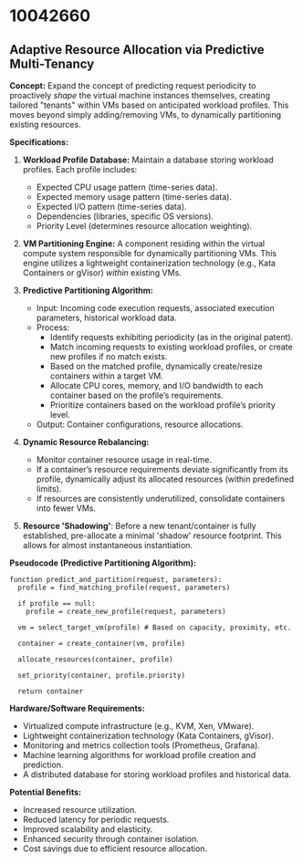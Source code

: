 # 10042660

## Adaptive Resource Allocation via Predictive Multi-Tenancy

**Concept:** Expand the concept of predicting request periodicity to proactively *shape* the virtual machine instances themselves, creating tailored "tenants" within VMs based on anticipated workload profiles. This moves beyond simply adding/removing VMs, to dynamically partitioning existing resources.

**Specifications:**

1.  **Workload Profile Database:** Maintain a database storing workload profiles. Each profile includes:
    *   Expected CPU usage pattern (time-series data).
    *   Expected memory usage pattern (time-series data).
    *   Expected I/O pattern (time-series data).
    *   Dependencies (libraries, specific OS versions).
    *   Priority Level (determines resource allocation weighting).

2.  **VM Partitioning Engine:** A component residing within the virtual compute system responsible for dynamically partitioning VMs. This engine utilizes a lightweight containerization technology (e.g., Kata Containers or gVisor) *within* existing VMs.

3.  **Predictive Partitioning Algorithm:**
    *   Input: Incoming code execution requests, associated execution parameters, historical workload data.
    *   Process:
        *   Identify requests exhibiting periodicity (as in the original patent).
        *   Match incoming requests to existing workload profiles, or create new profiles if no match exists.
        *   Based on the matched profile, dynamically create/resize containers within a target VM.
        *   Allocate CPU cores, memory, and I/O bandwidth to each container based on the profile’s requirements.
        *   Prioritize containers based on the workload profile’s priority level.
    *   Output: Container configurations, resource allocations.

4.  **Dynamic Resource Rebalancing:**
    *   Monitor container resource usage in real-time.
    *   If a container’s resource requirements deviate significantly from its profile, dynamically adjust its allocated resources (within predefined limits).
    *   If resources are consistently underutilized, consolidate containers into fewer VMs.

5. **Resource 'Shadowing'**: Before a new tenant/container is fully established, pre-allocate a minimal 'shadow' resource footprint. This allows for almost instantaneous instantiation.

**Pseudocode (Predictive Partitioning Algorithm):**

```
function predict_and_partition(request, parameters):
  profile = find_matching_profile(request, parameters)

  if profile == null:
    profile = create_new_profile(request, parameters)

  vm = select_target_vm(profile) # Based on capacity, proximity, etc.

  container = create_container(vm, profile)

  allocate_resources(container, profile)

  set_priority(container, profile.priority)

  return container
```

**Hardware/Software Requirements:**

*   Virtualized compute infrastructure (e.g., KVM, Xen, VMware).
*   Lightweight containerization technology (Kata Containers, gVisor).
*   Monitoring and metrics collection tools (Prometheus, Grafana).
*   Machine learning algorithms for workload profile creation and prediction.
*   A distributed database for storing workload profiles and historical data.

**Potential Benefits:**

*   Increased resource utilization.
*   Reduced latency for periodic requests.
*   Improved scalability and elasticity.
*   Enhanced security through container isolation.
*   Cost savings due to efficient resource allocation.